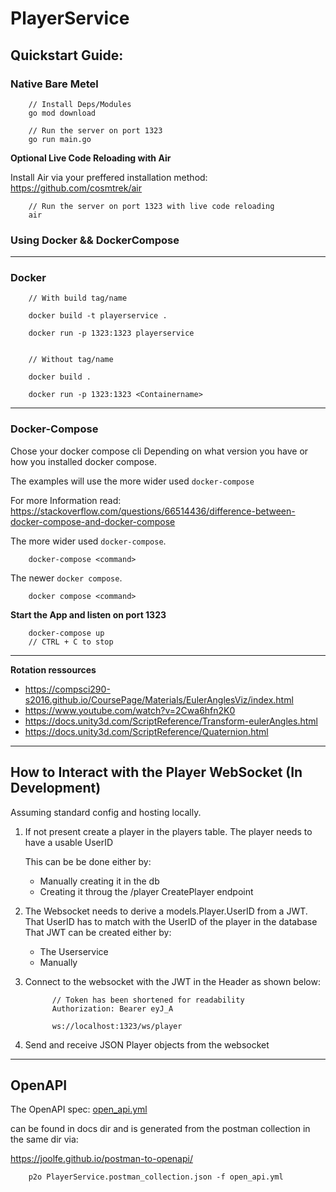 # PlayerService

## Quickstart Guide:

### **Native Bare Metel**

        // Install Deps/Modules
        go mod download

        // Run the server on port 1323
        go run main.go


**Optional Live Code Reloading with Air**

Install Air via your preffered installation method: https://github.com/cosmtrek/air

        // Run the server on port 1323 with live code reloading
        air


### **Using Docker && DockerCompose**
---
### **Docker**

        // With build tag/name

        docker build -t playerservice .

        docker run -p 1323:1323 playerservice


        // Without tag/name

        docker build .

        docker run -p 1323:1323 <Containername>
---
###  **Docker-Compose**
Chose your docker compose cli 
Depending on what version you have or how you installed docker compose.

The examples will use the more wider used `docker-compose`

For more Information read: https://stackoverflow.com/questions/66514436/difference-between-docker-compose-and-docker-compose

The more wider used `docker-compose`.
  
        
        docker-compose <command>
  
 
The newer `docker compose`.

        docker compose <command>
         

**Start the App and listen on port 1323**
   
        docker-compose up
        // CTRL + C to stop 
        

---

**Rotation ressources**
- https://compsci290-s2016.github.io/CoursePage/Materials/EulerAnglesViz/index.html
- https://www.youtube.com/watch?v=2Cwa6hfn2K0
- https://docs.unity3d.com/ScriptReference/Transform-eulerAngles.html
- https://docs.unity3d.com/ScriptReference/Quaternion.html


---
## How to Interact with the Player WebSocket (In Development)

Assuming standard config and hosting locally.


  1. If not present create a player in the players table. The player needs to have a usable UserID 
  
        This can be be done either by:

        - Manually creating it in the db
        - Creating it throug the /player CreatePlayer endpoint

  
  2.  The Websocket needs to derive a models.Player.UserID from a JWT. That UserID has to match with the UserID of the player in the database That JWT can be created either by:
   
        - The Userservice
        - Manually
   
  3.  Connect to the websocket with the JWT in the Header as shown below:
   
      
                // Token has been shortened for readability 
                Authorization: Bearer eyJ_A 

                ws://localhost:1323/ws/player

  4. Send and receive JSON Player objects from the websocket


---
## OpenAPI
The OpenAPI spec: [open_api.yml](docs/open_api.yml)

can be found in docs dir and is generated from the postman collection in the same dir via:

https://joolfe.github.io/postman-to-openapi/ 

        
        p2o PlayerService.postman_collection.json -f open_api.yml